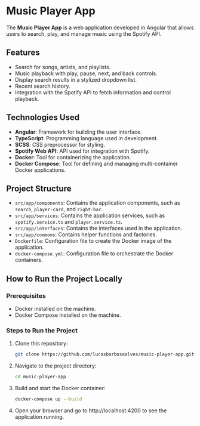 # Music Player App

The **Music Player App** is a web application developed in Angular that allows users to search, play, and manage music using the Spotify API.

## Features

- Search for songs, artists, and playlists.
- Music playback with play, pause, next, and back controls.
- Display search results in a stylized dropdown list.
- Recent search history.
- Integration with the Spotify API to fetch information and control playback.

## Technologies Used

- **Angular**: Framework for building the user interface.
- **TypeScript**: Programming language used in development.
- **SCSS**: CSS preprocessor for styling.
- **Spotify Web API**: API used for integration with Spotify.
- **Docker**: Tool for containerizing the application.
- **Docker Compose**: Tool for defining and managing multi-container Docker applications.

## Project Structure

- `src/app/components`: Contains the application components, such as `search`, `player-card`, and `right-bar`.
- `src/app/services`: Contains the application services, such as `spotify.service.ts` and `player.service.ts`.
- `src/app/interfaces`: Contains the interfaces used in the application.
- `src/app/commoms`: Contains helper functions and factories.
- `Dockerfile`: Configuration file to create the Docker image of the application.
- `docker-compose.yml`: Configuration file to orchestrate the Docker containers.

## How to Run the Project Locally

### Prerequisites

- Docker installed on the machine.
- Docker Compose installed on the machine.

### Steps to Run the Project

1. Clone this repository:

   ```sh
   git clone https://github.com/lucasbarbosaalves/music-player-app.git

   ```

2. Navigate to the project directory:

   ```sh
   cd music-player-app

   ```

3. Build and start the Docker container:

   ```sh
   docker-compose up --build

   ```

4. Open your browser and go to http://localhost:4200 to see the application running.
